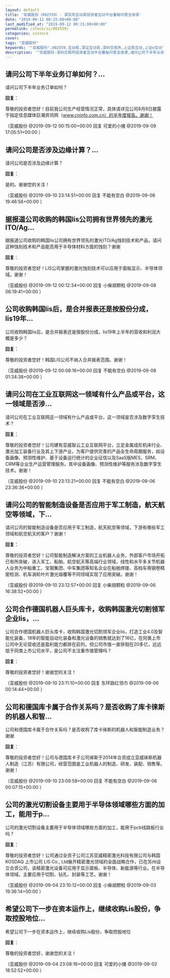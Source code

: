 ```yaml
---
layout: default
title: '亚威股份（002559）- 深交所互动易投资者互动平台董秘问答全收录'
date: "2019-09-12 00:15:00+00:00"
last_modified_at: "2019-09-12 00:15:00+00:00"
permalink: /stock/sz/002559/
categories: szstock
cover: 
tags: "亚威股份"
keywords: '"亚威股份",002559,互动易,深证互动易,深圳交易所,上证易互动,上证e互动'
description: '"亚威股份-深圳交易所投资者互动平台董秘问答全收录,请问公司下半年业务订单如何？"'
---
```


## 请问公司下半年业务订单如何？...

请问公司下半年业务订单如何？

**回复**：

尊敬的投资者您好！目前我公司生产经营情况正常，具体请详见公司8月8日披露于指定信息媒体巨潮资讯网（www.cninfo.com.cn）的半年度报告。谢谢！ 

（亚威股份  @2019-09-12 00:15:00+00:00 回复 可爱的小猪  @2019-09-09 17:05:51+00:00 ）

## 请问公司是否涉及边缘计算？...

请问公司是否涉及边缘计算？

**回复**：

是的。谢谢您的关注！ 

（亚威股份  @2019-09-10 23:14:51+00:00 回复 不能有空白  @2019-09-08 19:46:56+00:00 ）

## 据报道公司收购的韩国lis公司拥有世界领先的激光ITO/Ag...

据报道公司收购的韩国lis公司拥有世界领先的激光ITO/Ag蚀刻技术和产品，请问这种蚀刻技术和产品能否用于半导体材料方面的蚀刻？谢谢

**回复**：

尊敬的投资者您好！LIS公司掌握的激光蚀刻技术可以应用于面板显示、半导体领域。谢谢！ 

（亚威股份  @2019-09-12 00:12:34+00:00 回复 小柴胡颗粒  @2019-09-08 06:19:41+00:00 ）

## 公司收购韩国lis后，是合并报表还是按股份分成，lis19年...

公司收购韩国lis后，是合并报表还是按股份分成，lis19年上半年的营收和利润大概是多少？

**回复**：

尊敬的投资者您好！韩国LIS公司不纳入合并报表范围。谢谢！ 

（亚威股份  @2019-09-12 00:08:16+00:00 回复 不能有空白  @2019-09-08 01:34:38+00:00 ）

## 请问公司在工业互联网这一领域有什么产品或平台，这一领域是否涉...

请问公司在工业互联网这一领域有什么产品或平台，这一领域是否涉及数字孪生技术？

**回复**：

尊敬的投资者您好！公司建有亚威智云工业互联网平台，立足金属成形机床行业、激光加工装备行业及其上下游产业，为客户提供完善的产品全生命周期服务，如设备画像、预测性维护、基于设备运行统计的企业征信以及SaaS版MES、SRM、CRM等企业生产运营管理服务。其中设备画像、预测性维护等服务涉及数字孪生技术。谢谢！ 

（亚威股份  @2019-09-10 23:13:21+00:00 回复 不能有空白  @2019-09-06 23:36:36+00:00 ）

## 请问公司的智能制造设备是否应用于军工制造，航天航空等领域，下...

请问公司的智能制造设备是否应用于军工制造，航天航空等领域，下游有哪些军工领域和航空航天的客户？谢谢！

**回复**：

尊敬的投资者您好！公司智能制造解决方案的工业机器人业务，外部客户市场开拓已有所突破，进入军工、船舶、航空航天等高端行业领域，线性和水平多关节机器人业务为中船重工、宝钢集团、中车集团等知名企业在船舶焊接、高档车用钢卷精密检测、机车涡轮叶片激光熔覆等不同领域实现了应用突破。谢谢！ 

（亚威股份  @2019-09-10 23:12:57+00:00 回复 小柴胡颗粒  @2019-09-06 16:38:52+00:00 ）

## 公司合作德国机器人巨头库卡，收购韩国激光切割领军企业lis，...

公司合作德国机器人巨头库卡，收购韩国激光切割领军企业lis，打造工业4.0及智能化装备，18年的智能自动化装备和激光设备的销售就达到了16亿，在同类上市公司中无论营收还是盈利能力都排在前列，但公司市值一直徘徊在20多亿，远远低于同类上市公司水平，是公司不太注重市值管理吗？

**回复**：

尊敬的投资者您好！谢谢您的关注！ 

（亚威股份  @2019-09-10 23:11:10+00:00 回复 东环路红领巾  @2019-09-06 00:14:44+00:00 ）

## 公司和德国库卡属于合作关系吗？是否收购了库卡徕斯的机器人和智...

公司和德国库卡属于合作关系吗？是否收购了库卡徕斯的机器人和智能制造业务？谢谢

**回复**：

尊敬的投资者您好！公司与德国库卡子公司徕斯于2014年合资成立亚威徕斯机器人制造（江苏）有限公司，经营范围是工业机器人的制造、研发、装配、销售等。谢谢！ 

（亚威股份  @2019-09-10 23:09:58+00:00 回复 不能有空白  @2019-09-06 00:07:15+00:00 ）

## 公司的激光切割设备主要用于半导体领域哪些方面的加工，能用于p...

公司的激光切割设备主要用于半导体领域哪些方面的加工，能用于pcb线路板行业吗？

**回复**：

尊敬的投资者您好！公司通过全资子公司江苏亚威精密激光科技有限公司与韩国 KOSDAQ 上市公司 LIS Co., Ltd展开精密激光领域的全面战略合作，已在苏州设立合资公司，该精密激光设备可应用于显示面板、半导体、新能源等行业。在半导体领域，主要应用于切割、钻孔、封装等工艺。谢谢！ 

（亚威股份  @2019-09-04 23:10:12+00:00 回复 小柴胡颗粒  @2019-09-03 19:36:14+00:00 ）

## 希望公司下一步在资本运作上，继续收购Lis股份，争取控股地位...

希望公司下一步在资本运作上，继续收购Lis股份，争取控股地位

**回复**：

尊敬的投资者您好，谢谢您的关注！ 

（亚威股份  @2019-09-04 23:08:16+00:00 回复 可爱的小猪  @2019-09-02 18:52:52+00:00 ）

